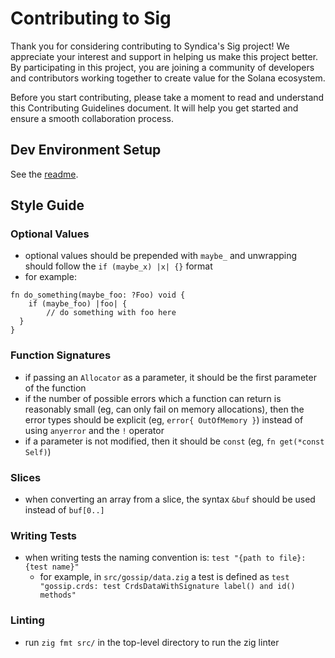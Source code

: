 # Contributing to Sig

Thank you for considering contributing to Syndica's Sig project! We appreciate your interest and support in helping us make this project better. By participating in this project, you are joining a community of developers and contributors working together to create value for the Solana ecosystem.

Before you start contributing, please take a moment to read and understand this Contributing Guidelines document. It will help you get started and ensure a smooth collaboration process.

## Dev Environment Setup

See the [readme](../readme.md#-setup).

## Style Guide

### Optional Values
- optional values should be prepended with `maybe_` and unwrapping should follow the `if (maybe_x) |x| {}` format 
- for example:

```zig
fn do_something(maybe_foo: ?Foo) void { 
    if (maybe_foo) |foo| {
        // do something with foo here 
  }
}
```

### Function Signatures 
- if passing an `Allocator` as a parameter, it should be the first parameter of the function 
- if the number of possible errors which a function can return is reasonably small (eg, can only fail on memory allocations), then the error types should be explicit (eg, `error{ OutOfMemory }`) instead of using `anyerror` and the `!` operator
- if a parameter is not modified, then it should be `const` (eg, `fn get(*const Self)`)

### Slices 
- when converting an array from a slice, the syntax `&buf` should be used instead of `buf[0..]` 

### Writing Tests 
- when writing tests the naming convention is: `test "{path to file}: {test name}"`
  - for example, in `src/gossip/data.zig` a test is defined as `test "gossip.crds: test CrdsDataWithSignature label() and id() methods"`

### Linting
- run `zig fmt src/` in the top-level directory to run the zig linter